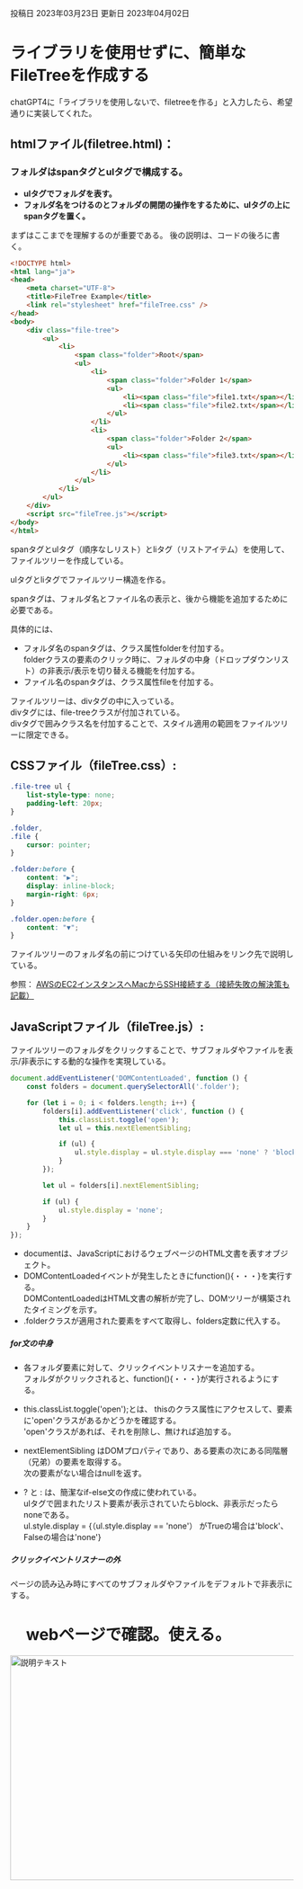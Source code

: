 投稿日 2023年03月23日 更新日 2023年04月02日
# ライブラリを使用せずに、簡単なFileTreeを作成する

chatGPT4に「ライブラリを使用しないで、filetreeを作る」と入力したら、希望通りに実装してくれた。

## htmlファイル(filetree.html)：
### フォルダはspanタグとulタグで構成する。
- **ulタグでフォルダを表す。**
- **フォルダ名をつけるのとフォルダの開閉の操作をするために、ulタグの上にspanタグを置く。**


まずはここまでを理解するのが重要である。
後の説明は、コードの後ろに書く。
```html
<!DOCTYPE html>
<html lang="ja">
<head>
    <meta charset="UTF-8">
    <title>FileTree Example</title>
    <link rel="stylesheet" href="fileTree.css" />
</head>
<body>
    <div class="file-tree">
        <ul>
            <li>
                <span class="folder">Root</span>
                <ul>
                    <li>
                        <span class="folder">Folder 1</span>
                        <ul>
                            <li><span class="file">file1.txt</span></li>
                            <li><span class="file">file2.txt</span></li>
                        </ul>
                    </li>
                    <li>
                        <span class="folder">Folder 2</span>
                        <ul>
                            <li><span class="file">file3.txt</span></li>
                        </ul>
                    </li>
                </ul>
            </li>
        </ul>
    </div>
    <script src="fileTree.js"></script>
</body>
</html>

```
spanタグとulタグ（順序なしリスト）とliタグ（リストアイテム）を使用して、ファイルツリーを作成している。  

ulタグとliタグでファイルツリー構造を作る。 

spanタグは、フォルダ名とファイル名の表示と、後から機能を追加するために必要である。  

具体的には、
- フォルダ名のspanタグは、クラス属性folderを付加する。  
folderクラスの要素のクリック時に、フォルダの中身（ドロップダウンリスト）の非表示/表示を切り替える機能を付加する。  
- ファイル名のspanタグは、クラス属性fileを付加する。

ファイルツリーは、divタグの中に入っている。  
divタグには、file-treeクラスが付加されている。   
divタグで囲みクラス名を付加することで、スタイル適用の範囲をファイルツリーに限定できる。


## CSSファイル（fileTree.css）:

```css
.file-tree ul {
    list-style-type: none;
    padding-left: 20px;
}

.folder,
.file {
    cursor: pointer;
}

.folder:before {
    content: "▶";
    display: inline-block;
    margin-right: 6px;
}

.folder.open:before {
    content: "▼";
}
```
ファイルツリーのフォルダ名の前につけている矢印の仕組みをリンク先で説明している。
<p>参照：
    <a href="filetree-toggle.html">AWSのEC2インスタンスへMacからSSH接続する（接続失敗の解決策も記載）</a></p>

## JavaScriptファイル（fileTree.js）:
ファイルツリーのフォルダをクリックすることで、サブフォルダやファイルを表示/非表示にする動的な操作を実現している。


```javascript
document.addEventListener('DOMContentLoaded', function () {
    const folders = document.querySelectorAll('.folder');

    for (let i = 0; i < folders.length; i++) {
        folders[i].addEventListener('click', function () {
            this.classList.toggle('open');
            let ul = this.nextElementSibling;

            if (ul) {
                ul.style.display = ul.style.display === 'none' ? 'block' : 'none';
            }
        });

        let ul = folders[i].nextElementSibling;

        if (ul) {
            ul.style.display = 'none';
        }
    }
});
```
- documentは、JavaScriptにおけるウェブページのHTML文書を表すオブジェクト。  
- DOMContentLoadedイベントが発生したときにfunction(){・・・}を実行する。  
 DOMContentLoadedはHTML文書の解析が完了し、DOMツリーが構築されたタイミングを示す。  
-  .folderクラスが適用された要素をすべて取得し、folders定数に代入する。  
##### for文の中身
-  各フォルダ要素に対して、クリックイベントリスナーを追加する。  
フォルダがクリックされると、function(){・・・}が実行されるようにする。

- this.classList.toggle('open');とは、
thisのクラス属性にアクセスして、要素に'open'クラスがあるかどうかを確認する。  
'open'クラスがあれば、それを削除し、無ければ追加する。  

- nextElementSibling はDOMプロパティであり、ある要素の次にある同階層（兄弟）の要素を取得する。  
次の要素がない場合はnullを返す。

- ? と : は、簡潔なif-else文の作成に使われている。  
ulタグで囲まれたリスト要素が表示されていたらblock、非表示だったらnoneである。  
ul.style.display = {（ul.style.display == 'none'） がTrueの場合は'block'、Falseの場合は'none'}
##### クリックイベントリスナーの外
ページの読み込み時にすべてのサブフォルダやファイルをデフォルトで非表示にする。

# 　webページで確認。使える。
<img src="https://qiita-image-store.s3.ap-northeast-1.amazonaws.com/0/3268288/e84bfa2a-ea58-0c05-4822-11ec0bade40c.png" alt="説明テキスト" width="600" height="400" />

